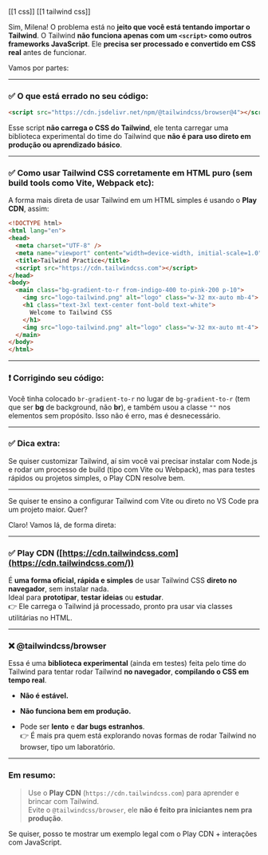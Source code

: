 [[1 css]] 
[[1 tailwind css]]

Sim, Milena! O problema está no **jeito que você está tentando importar o Tailwind**. O Tailwind **não funciona apenas com um `<script>` como outros frameworks JavaScript**. Ele **precisa ser processado e convertido em CSS real** antes de funcionar.

Vamos por partes:

---

### ✅ O que está errado no seu código:

```html
<script src="https://cdn.jsdelivr.net/npm/@tailwindcss/browser@4"></script>
```

Esse script **não carrega o CSS do Tailwind**, ele tenta carregar uma biblioteca experimental do time do Tailwind que **não é para uso direto em produção ou aprendizado básico**.

---

### ✅ Como usar Tailwind CSS corretamente em HTML puro (sem build tools como Vite, Webpack etc):

A forma mais direta de usar Tailwind em um HTML simples é usando o **Play CDN**, assim:

```html
<!DOCTYPE html>
<html lang="en">
<head>
  <meta charset="UTF-8" />
  <meta name="viewport" content="width=device-width, initial-scale=1.0"/>
  <title>Tailwind Practice</title>
  <script src="https://cdn.tailwindcss.com"></script>
</head>
<body>
  <main class="bg-gradient-to-r from-indigo-400 to-pink-200 p-10">
    <img src="logo-tailwind.png" alt="logo" class="w-32 mx-auto mb-4">
    <h1 class="text-3xl text-center font-bold text-white">
      Welcome to Tailwind CSS
    </h1>
    <img src="logo-tailwind.png" alt="logo" class="w-32 mx-auto mt-4">
  </main>
</body>
</html>
```

---

### ❗ Corrigindo seu código:

Você tinha colocado `br-gradient-to-r` no lugar de `bg-gradient-to-r` (tem que ser **bg** de background, não **br**), e também usou a classe `""` nos elementos sem propósito. Isso não é erro, mas é desnecessário.

---

### ✅ Dica extra:

Se quiser customizar Tailwind, aí sim você vai precisar instalar com Node.js e rodar um processo de build (tipo com Vite ou Webpack), mas para testes rápidos ou projetos simples, o Play CDN resolve bem.

---

Se quiser te ensino a configurar Tailwind com Vite ou direto no VS Code pra um projeto maior. Quer?

Claro! Vamos lá, de forma direta:

---

### ✅ **Play CDN ([https://cdn.tailwindcss.com](https://cdn.tailwindcss.com/))**

É **uma forma oficial, rápida e simples** de usar Tailwind CSS **direto no navegador**, sem instalar nada.  
Ideal para **prototipar**, **testar ideias** ou **estudar**.  
👉 Ele carrega o Tailwind já processado, pronto pra usar via classes utilitárias no HTML.

---

### ❌ **@tailwindcss/browser**

Essa é uma **biblioteca experimental** (ainda em testes) feita pelo time do Tailwind para tentar rodar Tailwind **no navegador**, **compilando o CSS em tempo real**.

- **Não é estável.**
    
- **Não funciona bem em produção.**
    
- Pode ser **lento** e **dar bugs estranhos**.  
    👉 É mais pra quem está explorando novas formas de rodar Tailwind no browser, tipo um laboratório.
    

---

### Em resumo:

> Use o **Play CDN** (`https://cdn.tailwindcss.com`) para aprender e brincar com Tailwind.  
> Evite o `@tailwindcss/browser`, ele **não é feito pra iniciantes nem pra produção**.

Se quiser, posso te mostrar um exemplo legal com o Play CDN + interações com JavaScript.